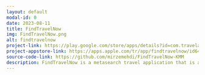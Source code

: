 ```yaml
---
layout: default
modal-id: 0
date: 2023-08-11
title: FindTravelNow
img: FindTravelNow.png
alt: findtravelnow
project-link: https://play.google.com/store/apps/details?id=com.travelapp.findtravelnow
project-appstore-link: https://apps.apple.com/tr/app/findtravelnow/id6471192930
source-code-link: https://github.com/mirzemehdi/FindTravelNow-KMM
description: FindTravelNow is a metasearch travel application that is available both in AppStore and Google Play Store developed with Kotlin Multiplatform + Compose Multiplatform. I also published it as open source project in GitHub.
---
```

